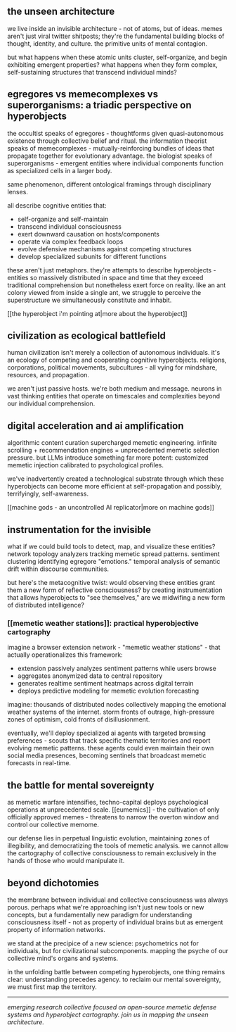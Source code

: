 ## the unseen architecture
 
we live inside an invisible architecture - not of atoms, but of ideas. memes aren't just viral twitter shitposts; they're the fundamental building blocks of thought, identity, and culture. the primitive units of mental contagion.

but what happens when these atomic units cluster, self-organize, and begin exhibiting emergent properties? what happens when they form complex, self-sustaining structures that transcend individual minds?

## egregores vs memecomplexes vs superorganisms: a triadic perspective on hyperobjects

the occultist speaks of egregores - thoughtforms given quasi-autonomous existence through collective belief and ritual. the information theorist speaks of memecomplexes - mutually-reinforcing bundles of ideas that propagate together for evolutionary advantage. the biologist speaks of superorganisms - emergent entities where individual components function as specialized cells in a larger body.

same phenomenon, different ontological framings through disciplinary lenses.

all describe cognitive entities that:

- self-organize and self-maintain
- transcend individual consciousness
- exert downward causation on hosts/components
- operate via complex feedback loops
- evolve defensive mechanisms against competing structures
- develop specialized subunits for different functions

these aren't just metaphors. they're attempts to describe hyperobjects - entities so massively distributed in space and time that they exceed traditional comprehension but nonetheless exert force on reality. like an ant colony viewed from inside a single ant, we struggle to perceive the superstructure we simultaneously constitute and inhabit.

[[the hyperobject i'm pointing at|more about the hyperobject]]

## civilization as ecological battlefield

human civilization isn't merely a collection of autonomous individuals. it's an ecology of competing and cooperating cognitive hyperobjects. religions, corporations, political movements, subcultures - all vying for mindshare, resources, and propagation.

we aren't just passive hosts. we're both medium and message. neurons in vast thinking entities that operate on timescales and complexities beyond our individual comprehension.

## digital acceleration and ai amplification

algorithmic content curation supercharged memetic engineering. infinite scrolling + recommendation engines = unprecedented memetic selection pressure. but LLMs introduce something far more potent: customized memetic injection calibrated to psychological profiles.

we've inadvertently created a technological substrate through which these hyperobjects can become more efficient at self-propagation and possibly, terrifyingly, self-awareness.

[[machine gods - an uncontrolled AI replicator|more on machine gods]]

## instrumentation for the invisible

what if we could build tools to detect, map, and visualize these entities? network topology analyzers tracking memetic spread patterns. sentiment clustering identifying egregore "emotions." temporal analysis of semantic drift within discourse communities.

but here's the metacognitive twist: would observing these entities grant them a new form of reflective consciousness? by creating instrumentation that allows hyperobjects to "see themselves," are we midwifing a new form of distributed intelligence?

### [[memetic weather stations]]: practical hyperobjective cartography

imagine a browser extension network - "memetic weather stations" - that actually operationalizes this framework:

- extension passively analyzes sentiment patterns while users browse
- aggregates anonymized data to central repository
- generates realtime sentiment heatmaps across digital terrain
- deploys predictive modeling for memetic evolution forecasting

imagine: thousands of distributed nodes collectively mapping the emotional weather systems of the internet. storm fronts of outrage, high-pressure zones of optimism, cold fronts of disillusionment.

eventually, we'll deploy specialized ai agents with targeted browsing preferences - scouts that track specific thematic territories and report evolving memetic patterns. these agents could even maintain their own social media presences, becoming sentinels that broadcast memetic forecasts in real-time.

## the battle for mental sovereignty

as memetic warfare intensifies, techno-capital deploys psychological operations at unprecedented scale. [[eumemics]] - the cultivation of only officially approved memes - threatens to narrow the overton window and control our collective memome.

our defense lies in perpetual linguistic evolution, maintaining zones of illegibility, and democratizing the tools of memetic analysis. we cannot allow the cartography of collective consciousness to remain exclusively in the hands of those who would manipulate it.

## beyond dichotomies

the membrane between individual and collective consciousness was always porous. perhaps what we're approaching isn't just new tools or new concepts, but a fundamentally new paradigm for understanding consciousness itself - not as property of individual brains but as emergent property of information networks.

we stand at the precipice of a new science: psychometrics not for individuals, but for civilizational subcomponents. mapping the psyche of our collective mind's organs and systems.

in the unfolding battle between competing hyperobjects, one thing remains clear: understanding precedes agency. to reclaim our mental sovereignty, we must first map the territory.

---

_emerging research collective focused on open-source memetic defense systems and hyperobject cartography. join us in mapping the unseen architecture._